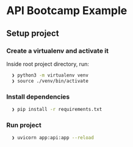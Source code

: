 # API Bootcamp Example

## Setup project

### Create a virtualenv and activate it

Inside root project directory, run:

```sh
  ❯ python3 -m virtualenv venv
  ❯ source ./venv/bin/activate
``` 

### Install dependencies

```sh
  ❯ pip install -r requirements.txt
``` 

### Run project

```sh
  ❯ uvicorn app:api:app --reload
``` 
